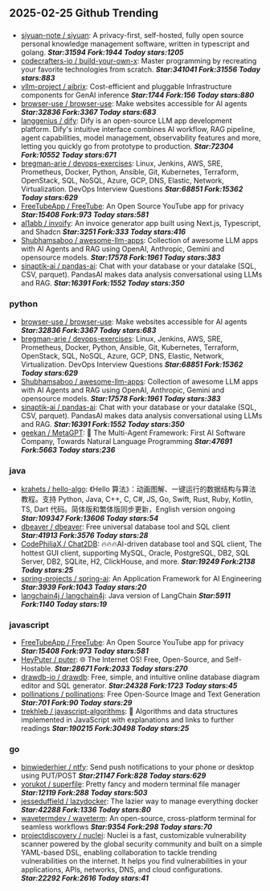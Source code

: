 ## 2025-02-25 Github Trending

### 
* [siyuan-note / siyuan](https://github.com/siyuan-note/siyuan): A privacy-first, self-hosted, fully open source personal knowledge management software, written in typescript and golang. ***Star:31594 Fork:1944 Today stars:1205***
* [codecrafters-io / build-your-own-x](https://github.com/codecrafters-io/build-your-own-x): Master programming by recreating your favorite technologies from scratch. ***Star:341041 Fork:31556 Today stars:883***
* [vllm-project / aibrix](https://github.com/vllm-project/aibrix): Cost-efficient and pluggable Infrastructure components for GenAI inference ***Star:1744 Fork:156 Today stars:880***
* [browser-use / browser-use](https://github.com/browser-use/browser-use): Make websites accessible for AI agents ***Star:32836 Fork:3367 Today stars:683***
* [langgenius / dify](https://github.com/langgenius/dify): Dify is an open-source LLM app development platform. Dify's intuitive interface combines AI workflow, RAG pipeline, agent capabilities, model management, observability features and more, letting you quickly go from prototype to production. ***Star:72304 Fork:10552 Today stars:671***
* [bregman-arie / devops-exercises](https://github.com/bregman-arie/devops-exercises): Linux, Jenkins, AWS, SRE, Prometheus, Docker, Python, Ansible, Git, Kubernetes, Terraform, OpenStack, SQL, NoSQL, Azure, GCP, DNS, Elastic, Network, Virtualization. DevOps Interview Questions ***Star:68851 Fork:15362 Today stars:629***
* [FreeTubeApp / FreeTube](https://github.com/FreeTubeApp/FreeTube): An Open Source YouTube app for privacy ***Star:15408 Fork:973 Today stars:581***
* [al1abb / invoify](https://github.com/al1abb/invoify): An invoice generator app built using Next.js, Typescript, and Shadcn ***Star:3251 Fork:333 Today stars:416***
* [Shubhamsaboo / awesome-llm-apps](https://github.com/Shubhamsaboo/awesome-llm-apps): Collection of awesome LLM apps with AI Agents and RAG using OpenAI, Anthropic, Gemini and opensource models. ***Star:17578 Fork:1961 Today stars:383***
* [sinaptik-ai / pandas-ai](https://github.com/sinaptik-ai/pandas-ai): Chat with your database or your datalake (SQL, CSV, parquet). PandasAI makes data analysis conversational using LLMs and RAG. ***Star:16391 Fork:1552 Today stars:350***

### python
* [browser-use / browser-use](https://github.com/browser-use/browser-use): Make websites accessible for AI agents ***Star:32836 Fork:3367 Today stars:683***
* [bregman-arie / devops-exercises](https://github.com/bregman-arie/devops-exercises): Linux, Jenkins, AWS, SRE, Prometheus, Docker, Python, Ansible, Git, Kubernetes, Terraform, OpenStack, SQL, NoSQL, Azure, GCP, DNS, Elastic, Network, Virtualization. DevOps Interview Questions ***Star:68851 Fork:15362 Today stars:629***
* [Shubhamsaboo / awesome-llm-apps](https://github.com/Shubhamsaboo/awesome-llm-apps): Collection of awesome LLM apps with AI Agents and RAG using OpenAI, Anthropic, Gemini and opensource models. ***Star:17578 Fork:1961 Today stars:383***
* [sinaptik-ai / pandas-ai](https://github.com/sinaptik-ai/pandas-ai): Chat with your database or your datalake (SQL, CSV, parquet). PandasAI makes data analysis conversational using LLMs and RAG. ***Star:16391 Fork:1552 Today stars:350***
* [geekan / MetaGPT](https://github.com/geekan/MetaGPT): 🌟 The Multi-Agent Framework: First AI Software Company, Towards Natural Language Programming ***Star:47691 Fork:5663 Today stars:236***

### java
* [krahets / hello-algo](https://github.com/krahets/hello-algo): 《Hello 算法》：动画图解、一键运行的数据结构与算法教程。支持 Python, Java, C++, C, C#, JS, Go, Swift, Rust, Ruby, Kotlin, TS, Dart 代码。简体版和繁体版同步更新，English version ongoing ***Star:109347 Fork:13606 Today stars:54***
* [dbeaver / dbeaver](https://github.com/dbeaver/dbeaver): Free universal database tool and SQL client ***Star:41913 Fork:3576 Today stars:28***
* [CodePhiliaX / Chat2DB](https://github.com/CodePhiliaX/Chat2DB): 🔥🔥🔥AI-driven database tool and SQL client, The hottest GUI client, supporting MySQL, Oracle, PostgreSQL, DB2, SQL Server, DB2, SQLite, H2, ClickHouse, and more. ***Star:19249 Fork:2138 Today stars:25***
* [spring-projects / spring-ai](https://github.com/spring-projects/spring-ai): An Application Framework for AI Engineering ***Star:3939 Fork:1043 Today stars:20***
* [langchain4j / langchain4j](https://github.com/langchain4j/langchain4j): Java version of LangChain ***Star:5911 Fork:1140 Today stars:19***

### javascript
* [FreeTubeApp / FreeTube](https://github.com/FreeTubeApp/FreeTube): An Open Source YouTube app for privacy ***Star:15408 Fork:973 Today stars:581***
* [HeyPuter / puter](https://github.com/HeyPuter/puter): 🌐 The Internet OS! Free, Open-Source, and Self-Hostable. ***Star:28671 Fork:2033 Today stars:270***
* [drawdb-io / drawdb](https://github.com/drawdb-io/drawdb): Free, simple, and intuitive online database diagram editor and SQL generator. ***Star:24328 Fork:1723 Today stars:45***
* [pollinations / pollinations](https://github.com/pollinations/pollinations): Free Open-Source Image and Text Generation ***Star:701 Fork:90 Today stars:29***
* [trekhleb / javascript-algorithms](https://github.com/trekhleb/javascript-algorithms): 📝 Algorithms and data structures implemented in JavaScript with explanations and links to further readings ***Star:190215 Fork:30498 Today stars:25***

### go
* [binwiederhier / ntfy](https://github.com/binwiederhier/ntfy): Send push notifications to your phone or desktop using PUT/POST ***Star:21147 Fork:828 Today stars:629***
* [yorukot / superfile](https://github.com/yorukot/superfile): Pretty fancy and modern terminal file manager ***Star:12119 Fork:288 Today stars:503***
* [jesseduffield / lazydocker](https://github.com/jesseduffield/lazydocker): The lazier way to manage everything docker ***Star:42288 Fork:1336 Today stars:80***
* [wavetermdev / waveterm](https://github.com/wavetermdev/waveterm): An open-source, cross-platform terminal for seamless workflows ***Star:9354 Fork:298 Today stars:70***
* [projectdiscovery / nuclei](https://github.com/projectdiscovery/nuclei): Nuclei is a fast, customizable vulnerability scanner powered by the global security community and built on a simple YAML-based DSL, enabling collaboration to tackle trending vulnerabilities on the internet. It helps you find vulnerabilities in your applications, APIs, networks, DNS, and cloud configurations. ***Star:22292 Fork:2616 Today stars:41***
